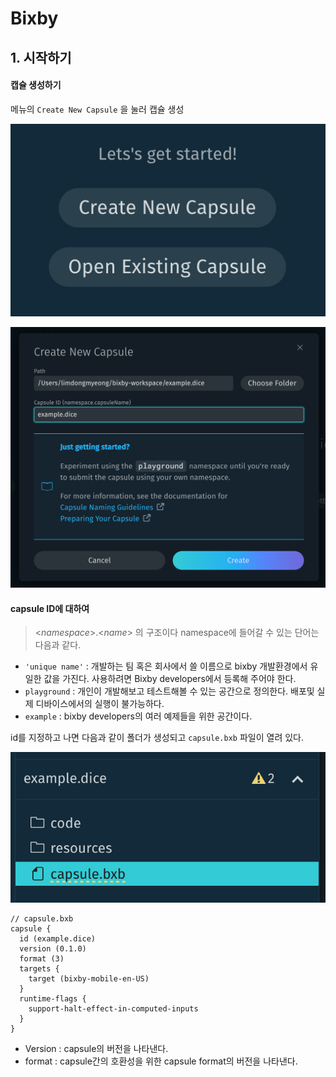 # Bixby



## 1. 시작하기

#### 캡슐 생성하기

메뉴의 `Create New Capsule` 을 눌러 캡슐 생성

![bixby1](image/bixby1.png)

![bixby2](image/bixby2.png)



#### capsule ID에 대하여

> <*namespace*>.<*name*> 의 구조이다 namespace에 들어갈 수 있는 단어는 다음과 같다.

- `'unique name'` : 개발하는 팀 혹은 회사에서 쓸 이름으로 bixby 개발환경에서 유일한 값을 가진다. 사용하려면 Bixby developers에서 등록해 주어야 한다.
- `playground` : 개인이 개발해보고 테스트해볼 수 있는 공간으로 정의한다. 배포및 실제 디바이스에서의 실행이 불가능하다.
- `example` : bixby developers의 여러 예제들을 위한 공간이다.



id를 지정하고 나면 다음과 같이 폴더가 생성되고 `capsule.bxb` 파일이 열려 있다.

![bixby3](image/bixby3.png)

```
// capsule.bxb
capsule {
  id (example.dice)
  version (0.1.0)
  format (3)
  targets {
    target (bixby-mobile-en-US)
  }
  runtime-flags {
    support-halt-effect-in-computed-inputs
  }
}
```

- Version : capsule의 버전을 나타낸다.
- format : capsule간의 호환성을 위한 capsule format의 버전을 나타낸다.